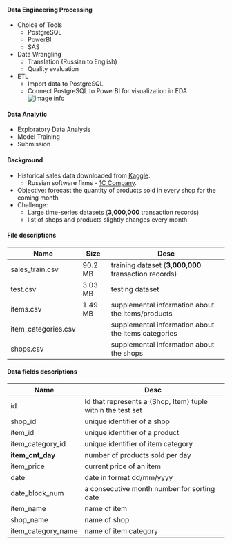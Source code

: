#### Data Engineering Processing
* Choice of Tools
  * PostgreSQL
  * PowerBI
  * SAS
* Data Wrangling
  * Translation (Russian to English)
  * Quality evaluation
* ETL    
  * Import data to PostgreSQL
  * Connect PostgreSQL to PowerBI for visualization in EDA
    ![image info](photos/pbiconnpstg.jpg)

#### Data Analytic 
* Exploratory Data Analysis
* Model Training
* Submission

#### Background
* Historical sales data downloaded from [Kaggle](https://www.kaggle.com/c/competitive-data-science-predict-future-sales/data).
  * Russian software firms - [1C Company](https://1c.ru/eng/title.htm).
* Objective: forecast the quantity of products sold in every shop for the coming month
* Challenge:
  * Large time-series datasets (**3,000,000** transaction records)
  * list of shops and products slightly changes every month. 
    
#### File descriptions
| Name | Size | Desc |
| --- | ---| ---|
| sales_train.csv| 90.2 MB| training dataset (**3,000,000** transaction records)|
| test.csv| 3.03 MB| testing dataset |
| items.csv| 1.49 MB| supplemental information about the items/products|
| item_categories.csv|  | supplemental information about the items categories|
| shops.csv|  | supplemental information about the shops|

#### Data fields descriptions
| Name | Desc |
| --- | ---|
| id | Id that represents a (Shop, Item) tuple within the test set| ---|
| shop_id  | unique identifier of a shop|
| item_id | unique identifier of a product|
| item_category_id | unique identifier of item category|
| **item_cnt_day** | number of products sold per day|
| item_price | current price of an item|
| date | date in format dd/mm/yyyy |
| date_block_num | a consecutive month number for sorting date |
| item_name | name of item |
| shop_name | name of shop |
| item_category_name | name of item category |
